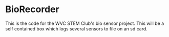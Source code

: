 # BioRecorder
This is the code for the WVC STEM Club's bio sensor project.
This will be  a self contained box which logs several sensors to file on an sd card.